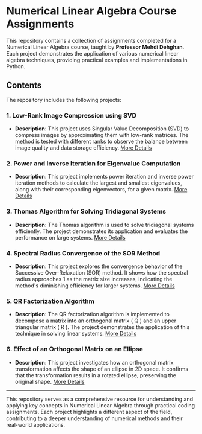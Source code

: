 # Numerical Linear Algebra Course Assignments

This repository contains a collection of assignments completed for a Numerical Linear Algebra course, taught by **Professor Mehdi Dehghan**. Each project demonstrates the application of various numerical linear algebra techniques, providing practical examples and implementations in Python.

## Contents

The repository includes the following projects:

### 1. **Low-Rank Image Compression using SVD**
   - **Description**: This project uses Singular Value Decomposition (SVD) to compress images by approximating them with low-rank matrices. The method is tested with different ranks to observe the balance between image quality and data storage efficiency.
[More Details](./ImageCompressionSVD/README.md)

### 2. **Power and Inverse Iteration for Eigenvalue Computation**
   - **Description**: This project implements power iteration and inverse power iteration methods to calculate the largest and smallest eigenvalues, along with their corresponding eigenvectors, for a given matrix.
[More Details](./PowerAndInverseIteration/README.md)

### 3. **Thomas Algorithm for Solving Tridiagonal Systems**
   - **Description**: The Thomas algorithm is used to solve tridiagonal systems efficiently. The project demonstrates its application and evaluates the performance on large systems.
[More Details](./ThomasAlgorithm/README.md)

### 4. **Spectral Radius Convergence of the SOR Method**
   - **Description**: This project explores the convergence behavior of the Successive Over-Relaxation (SOR) method. It shows how the spectral radius approaches 1 as the matrix size increases, indicating the method's diminishing efficiency for larger systems.
[More Details](./SpectralRadiusSOR/README.md)

### 5. **QR Factorization Algorithm**
   - **Description**: The QR factorization algorithm is implemented to decompose a matrix into an orthogonal matrix \( Q \) and an upper triangular matrix \( R \). The project demonstrates the application of this technique in solving linear systems.
[More Details](./QRFactorization/README.md)

### 6. **Effect of an Orthogonal Matrix on an Ellipse**
   - **Description**: This project investigates how an orthogonal matrix transformation affects the shape of an ellipse in 2D space. It confirms that the transformation results in a rotated ellipse, preserving the original shape.
[More Details](./EllipseTransformation/README.md)

---

This repository serves as a comprehensive resource for understanding and applying key concepts in Numerical Linear Algebra through practical coding assignments. Each project highlights a different aspect of the field, contributing to a deeper understanding of numerical methods and their real-world applications.
